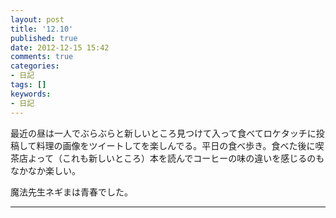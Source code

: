 ```yaml
---
layout: post
title: '12.10'
published: true
date: 2012-12-15 15:42
comments: true
categories:
- 日記
tags: []
keywords:
- 日記
---
```

最近の昼は一人でぶらぶらと新しいところ見つけて入って食べてロケタッチに投稿して料理の画像をツイートしてを楽しんでる。平日の食べ歩き。食べた後に喫茶店よって（これも新しいところ）本を読んでコーヒーの味の違いを感じるのもなかなか楽しい。

魔法先生ネギまは青春でした。

---

